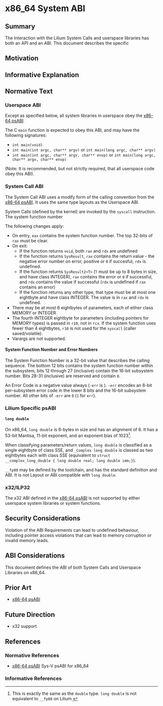 # x86_64 System ABI

## Summary

The Interaction with the Lilium System Calls and userspace libraries has both an API and an ABI. This document describes the specific 

## Motivation

<!--Provide a more concrete reasoning for this proposal-->

## Informative Explanation

<!--Provide an informative explanation of proposal. 
This is intended to be read by someone who wishes to understand the proposal but may not have advanced technical background.
This section is intended for:
* People using the Lilium Operating System as a Software Developer
* People looking to understand the Lilium Operating System
* People looking to understand the Lilium Project as a whole

This section is not normative-->

## Normative Text

### Userspace ABI

Except as specified below, all system libraries in userspace obey the [x86-64 psABI]. 

The C `main` function is expected to obey this ABI, and may have the following signatures:

* `int main(void)`
* `int main(int argc, char** argv)` or `int main(long argc, char** argv)`
* `int main(int argc, char** argv, char** envp)` or `int main(long argc, char** argv, char** envp)`

(Note: It is recommended, but not strictly required, that all userspace code obey this ABI).

### System Call ABI

The System Call ABI uses a modify form of the calling convention from the [x86-64 psABI]. It uses the same type layouts as the Userspace ABI.

System Calls (defined by the kernel) are invoked by the `syscall` instruction. The system function number 

The following changes apply:
* On entry, `eax` contains the system function number. The top 32-bits of `rax` must be clear.
* On exit:
    * If the function returns `void`, both `rax` and `rdx` are undefined
    * If the function returns `SysResult`, `rax` contains the return value - the negative error number on error, positive or `0` if succesful, `rdx` is undefined.
    * If the function returns `SysResult2<T>` (`T` must be up to 8 bytes in size, and have class INTEGER), `rax` contains the error or `0` if successful, and `rdx` contains the value if successful (`rdx` is undefined if `rax` contains an error)
    * If the function returns any other type, that type must be at most one eightbyte and have class INTEGER. The value is in `rax` and `rdx` is undefined.
* There may be at most 6 eightbytes of parameters, each of either class MEMORY or INTEGER
* The fourth INTEGER eightbyte for parameters (including pointers for MEMORY types) is passed in `r10`, not in `rcx`. If the system function uses fewer than 4 eightbytes, `r10` is not used for the `syscall` (caller saved/volatile).
* Varargs are not supported.

#### System Function Number and Error Numbers

The System Function Number is a 32-bit value that describes the calling sequence. The bottom 12 bits contains the system function number within the subsystem, bits 12 through 27 (inclusive) contain the 16-bit subsystem number.  Bits 28-31 (inclusive) are reserved and contain `0`.

An Error Code is a negative value always (`-err` is ). `-err` encodes an 8-bit per-subsystem error code in the lower 8 bits and the 16-bit subsystem number. All other bits of `-err` are `0` (`1` for `err`).

### Lilium Specific psABI 

#### `long double`

On x86_64, `long double` is 8-bytes in size and has an alignment of 8.  It has a 53-bit Mantisa, 11-bit exponent, and an exponent bias of 1023[^1].

When classifying parameters/return values, `long double` is classified as a single eightbyte of class SSE, and `_Complex long double` is classed as two eightbytes each with class SSE (equivalent to `struct __complex_long_double { long double real; long double imm;}`).

`__fp80` may be defined by the toolchain, and has the standard definition and ABI. It is not Layout or ABI compatible with `long double`. 

[^1]: This is exactly the same as the `double` type. `long double` is not equivalent to `__fp80` on Lilium.

### x32/ILP32

The x32 ABI defined in the [x86-64 psABI] is not supported by either userspace system libraries or system functions.

## Security Considerations

Violation of the ABI Requirements can lead to undefined behaviour, including pointer access violations that can lead to memory corruption or invalid memory leads. 

## ABI Considerations

This document defines the ABI of both System Calls and Userspace Libraries on x86_64.

## Prior Art

* [x86-64 psABI]

## Future Direction

* x32 support.

## References

### Normative References

* [x86-64 psABI] Sys-V psABI for x86_64

### Informative References

<!--Include any documents cited to provide informative context only-->

[x86-64 psABI]: https://gitlab.com/x86-psABIs/x86-64-ABI